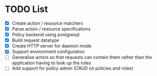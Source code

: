 # TODO List

- [x] Create action / resource matchers
- [x] Parse action / resource specifications
- [x] Policy backend using postgresql
- [x] Build request datatype
- [x] Create HTTP server for daemon mode
- [x] Support environment configuration
- [ ] Generalise actors so that requests can contain them rather than the application having to look up the roles
- [ ] Add support for policy admin (CRUD on policies and roles)
